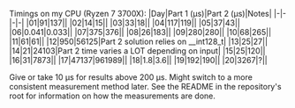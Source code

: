 Timings on my CPU (Ryzen 7 3700X): 
|Day|Part 1 (μs)|Part 2 (μs)|Notes|
|-|-|-|-|
|01|91|137||
|02|14|15||
|03|33|18||
|04|117|119||
|05|37|43||
|06|0.041|0.033||
|07|375|376||
|08|26|183||
|09|280|280||
|10|68|265||
|11|61|61||
|12|950|56125|Part 2 solution relies on __int128_t|
|13|25|27||
|14|21|24103|Part 2 time varies a LOT depending on input|
|15|25|120||
|16|31|7873||
|17|47137|961989||
|18|1.8|3.6||
|19|192|190||
|20|3267|?||

Give or take 10 μs for results above 200 μs. Might switch to a more consistent measurement method later.
See the README in the repository's root for information on how the measurements are done.